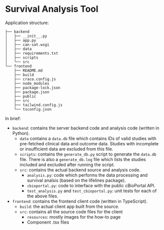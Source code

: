 # Survival Analysis Tool

Application structure:

```
├── backend
│   ├── __init__.py
│   ├── app.py
│   ├── can-sat.wsgi
│   ├── data
│   ├── requirements.txt
│   ├── scripts
│   └── src
└── frontend
    ├── README.md
    ├── build
    ├── craco.config.js
    ├── node_modules
    ├── package-lock.json
    ├── package.json
    ├── public
    ├── src
    ├── tailwind.config.js
    └── tsconfig.json
```

In brief:

- `backend`: contains the server backend code and analysis code (written in Python). 
    - `data` contains a `data.db` file which contains IDs of valid studies with pre-fetched clinical data and outcome data. Studies with incomplete or insufficient data are excluded from this file.
    - `scripts`: contains the `generate_db.py` script to generate the `data.db` file. There is also a `generate_db.log` file which lists the studies included and excluded after running the script. 
    - `src`: contains the actual backend source and analysis code. 
        - `analysis.py`: code which performs the data processing and survival analsis (based on the lifelines package).
        - `cbioportal.py`: code to interface with the public cBioPortal API. 
        - `test_analysis.py` and `test_cbioportal.py`: unit tests for each of the above files.
- `frontend`: contains the frontend client code (written in TypeScript). 
    - `build`: the actual client app built from the source. 
    - `src`: contains all the source code files for the client
        - `resources`: mostly images for the how-to page
        - Component .tsx files 
